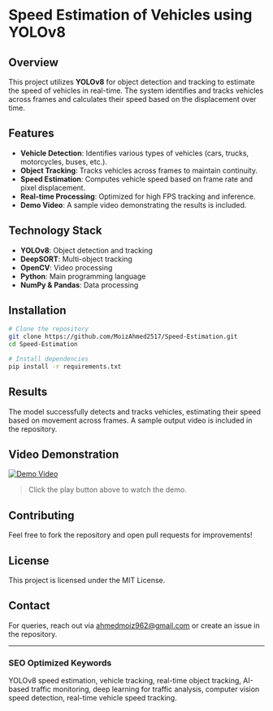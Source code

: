 # Speed Estimation of Vehicles using YOLOv8

## Overview
This project utilizes **YOLOv8** for object detection and tracking to estimate the speed of vehicles in real-time. The system identifies and tracks vehicles across frames and calculates their speed based on the displacement over time.

## Features
- **Vehicle Detection**: Identifies various types of vehicles (cars, trucks, motorcycles, buses, etc.).
- **Object Tracking**: Tracks vehicles across frames to maintain continuity.
- **Speed Estimation**: Computes vehicle speed based on frame rate and pixel displacement.
- **Real-time Processing**: Optimized for high FPS tracking and inference.
- **Demo Video**: A sample video demonstrating the results is included.

## Technology Stack
- **YOLOv8**: Object detection and tracking
- **DeepSORT**: Multi-object tracking
- **OpenCV**: Video processing
- **Python**: Main programming language
- **NumPy & Pandas**: Data processing

## Installation
```bash
# Clone the repository
git clone https://github.com/MoizAhmed2517/Speed-Estimation.git
cd Speed-Estimation

# Install dependencies
pip install -r requirements.txt
```

## Results
The model successfully detects and tracks vehicles, estimating their speed based on movement across frames. A sample output video is included in the repository.

## Video Demonstration
[![Demo Video](https://img.icons8.com/fluency/48/play-button-circled.png)](https://drive.google.com/file/d/1fZqHCEhWtDdsjWRp9N7AVQd7Ab7CRc_3/view?usp=sharing)

> Click the play button above to watch the demo.

## Contributing
Feel free to fork the repository and open pull requests for improvements!

## License
This project is licensed under the MIT License.

## Contact
For queries, reach out via ahmedmoiz962@gmail.com or create an issue in the repository.

---

### **SEO Optimized Keywords**
YOLOv8 speed estimation, vehicle tracking, real-time object tracking, AI-based traffic monitoring, deep learning for traffic analysis, computer vision speed detection, real-time vehicle speed tracking.
